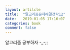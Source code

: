 ```yaml
---
layout: artilcle
title:  "알고리즘문제해결전략12"
date:   2019-01-05 17:16:07
categories: book
comment: false
---
```

알고리즘 공부하자 -_-;;


